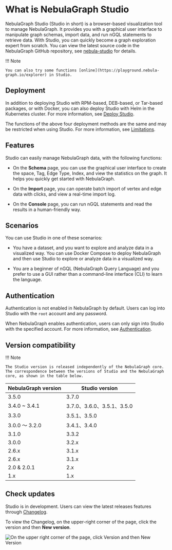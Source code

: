 # What is NebulaGraph Studio

NebulaGraph Studio (Studio in short) is a browser-based visualization tool to manage NebulaGraph. It provides you with a graphical user interface to manipulate graph schemas, import data, and run nGQL statements to retrieve data. With Studio, you can quickly become a graph exploration expert from scratch. You can view the latest source code in the NebulaGraph GitHub repository, see [nebula-studio](https://github.com/vesoft-inc/nebula-studio) for details.

!!! Note

    You can also try some functions [online](https://playground.nebula-graph.io/explorer) in Studio.

## Deployment

In addition to deploying Studio with RPM-based, DEB-based, or Tar-based packages, or with Docker, you can also deploy Studio with Helm in the Kubernetes cluster. For more information, see [Deploy Studio](../deploy-connect/st-ug-deploy.md).

<!--
- Cloud Service: You can create NebulaGraph database instances in NebulaGraph Cloud Service and connect Cloud Service Studio with one click. For more information, see [NebulaGraph Cloud Service Manual](https://cloud-docs.nebula-graph.com.cn/cn/posts/manage-instances/dbaas-ug-connect-nebulastudio/ "Click to go to NebulaGraph Cloud Service Manual").
-->

The functions of the above four deployment methods are the same and may be restricted when using Studio. For more information, see [Limitations](../about-studio/st-ug-limitations.md).

## Features

Studio can easily manage NebulaGraph data, with the following functions:

- On the **Schema** page, you can use the graphical user interface to create the space, Tag, Edge Type, Index, and view the statistics on the graph. It helps you quickly get started with NebulaGraph.

- On the **Import** page, you can operate batch import of vertex and edge data with clicks, and view a real-time import log.

- On the **Console** page, you can run nGQL statements and read the results in a human-friendly way.

## Scenarios

You can use Studio in one of these scenarios:

- You have a dataset, and you want to explore and analyze data in a visualized way. You can use Docker Compose to deploy NebulaGraph and then use Studio to explore or analyze data in a visualized way. 

- You are a beginner of nGQL (NebulaGraph Query Language) and you prefer to use a GUI rather than a command-line interface (CLI) to learn the language.  

## Authentication

<!--
For Studio on Cloud, only the instance creator and the NebulaGraph Cloud Service accounts that are authorized to manipulate data in NebulaGraph can connect to Studio. For more information, see [NebulaGraph Cloud Service User Guide](https://cloud-docs.nebula-cloud.io/en/posts/toc/dbaas-ug-toc/).
-->

Authentication is not enabled in NebulaGraph by default. Users can log into Studio with the `root` account and any password.

When NebulaGraph enables authentication, users can only sign into Studio with the specified account. For more information, see [Authentication](../../7.data-security/1.authentication/1.authentication.md).


## Version compatibility

!!! Note

    The Studio version is released independently of the NebulaGraph core. The correspondence between the versions of Studio and the NebulaGraph core, as shown in the table below.

| NebulaGraph version | Studio version |
| --- | --- |
| 3.5.0  | 3.7.0 |
| 3.4.0 ~ 3.4.1| 3.7.0、3.6.0、3.5.1、3.5.0 |
| 3.3.0 | 3.5.1、3.5.0 |
| 3.0.0 ～ 3.2.0| 3.4.1、3.4.0|
| 3.1.0 | 3.3.2 |
| 3.0.0 | 3.2.x |
| 2.6.x | 3.1.x |
| 2.6.x | 3.1.x |
| 2.0 & 2.0.1 | 2.x |
| 1.x | 1.x|

## Check updates

Studio is in development. Users can view the latest releases features through [Changelog](../../20.appendix/release-notes/studio-release-note.md).

To view the Changelog, on the upper-right corner of the page, click the version and then **New version**.

![On the upper right corner of the page, click Version and then New Version](https://docs-cdn.nebula-graph.com.cn/figures/st-ug-001-en.png)
